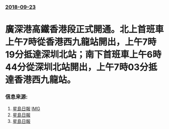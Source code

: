 ### [2018-09-23](/news/2018/09/23/index.md)

##### 
# 廣深港高鐵香港段正式開通。北上首班車上午7時從香港西九龍站開出，上午7時19分抵達深圳北站；南下首班車上午6時44分從深圳北站開出，上午7時03分抵達香港西九龍站。 




### 信息来源:

1. [星島日報](http://std.stheadline.com/daily/news-content.php?id=1879582&target=2) [IMG](http://static.stheadline.com/stheadline/news_res/2018/09/23/388498/i_790x485_032730792.jpg)
2. [星島日報](http://std.stheadline.com/instant/articles/detail/824290-%E9%A6%99%E6%B8%AF-%E3%80%90%E9%AB%98%E9%90%B5%E9%80%9A%E8%BB%8A%E3%80%91%E5%8D%97%E4%B8%8B%E9%A6%96%E7%8F%AD%E8%BB%8A6%E6%99%8244%E5%88%86%E6%B7%B1%E5%9C%B3%E5%8C%97%E9%96%8B%E5%87%BA+%E6%BB%BF%E8%BC%89%E4%B9%98%E5%AE%A2)
3. [星島日報](http://std.stheadline.com/instant/articles/detail/824302-%E9%A6%99%E6%B8%AF-%E3%80%90%E9%AB%98%E9%90%B5%E9%80%9A%E8%BB%8A%E3%80%91%E9%A6%96%E7%8F%AD%E8%BB%8A%E6%97%A9%E4%B8%8A7%E6%99%82%E8%A5%BF%E4%B9%9D%E7%9B%B4%E5%A5%94%E6%B7%B1%E5%9C%B3%E5%8C%97+%E9%81%8E%E7%A8%8B%E9%A0%86%E5%88%A9)
